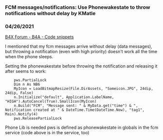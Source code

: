 ### FCM messages/notifications: Use Phonewakestate to throw notifications without delay by KMatle
### 04/26/2021
[B4X Forum - B4A - Code snippets](https://www.b4x.com/android/forum/threads/130137/)

I mentioned that my fcm messages arrive without delay (data messages), but throwing a notification (even with high priority) doesn't work all the time when the phone sleeps.  
  
Setting the phonewakestate before throwing the notification and releasing it after seems to work:  
  

```B4X
    pws.PartialLock  
    Dim n As NB6  
    MyIcon = LoadBitmapResize(File.DirAssets, "Someicon.JPG", 24dip, 24dip, False)  
    n.Initialize("default", Application.LabelName, "HIGH").AutoCancel(True).SmallIcon(MyIcon)  
    n.Build("FCM", "Message sent: " & MyData.get("time") & ", Notification created at " & DateTime.Time(DateTime.Now), "tag1", Main).Notify(4)  
    pws.ReleasePartialLock
```

  
  
Phone Lib is needed pws is defined as phonewakestate in globals in the fcm service (code above is in the service, too)